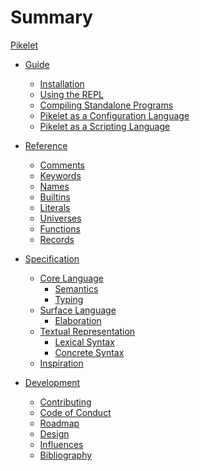 # Summary

[Pikelet](index.md)

- [Guide](./guide.md)
  - [Installation](./guide/installation.md)
  - [Using the REPL](./guide/using-the-repl.md)
  - [Compiling Standalone Programs]()
  - [Pikelet as a Configuration Language]()
  - [Pikelet as a Scripting Language]()

- [Reference](./reference.md)
  - [Comments](./reference/comments.md)
  - [Keywords](./reference/keywords.md)
  - [Names](./reference/names.md)
  - [Builtins](./reference/builtins.md)
  - [Literals](./reference/literals.md)
  - [Universes](./reference/universes.md)
  - [Functions](./reference/functions.md)
  - [Records](./reference/records.md)

- [Specification](./specification.md)
  - [Core Language]()
    - [Semantics]()
    - [Typing]()
  - [Surface Language]()
    - [Elaboration]()
  - [Textual Representation](./specification/textual-representation.md)
    - [Lexical Syntax](./specification/textual-representation/lexical-syntax.md)
    - [Concrete Syntax](./specification/textual-representation/concrete-syntax.md)
  - [Inspiration](./specification/inspiration.md)

- [Development](./development.md)
  - [Contributing](./development/contributing.md)
  - [Code of Conduct](./development/code-of-conduct.md)
  - [Roadmap](./development/roadmap.md)
  - [Design](./development/design.md)
  - [Influences](./development/influences.md)
  - [Bibliography](./development/bibliography.md)
